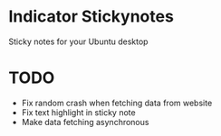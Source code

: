 # Indicator Stickynotes
Sticky notes for your Ubuntu desktop

# TODO
- Fix random crash when fetching data from website
- Fix text highlight in sticky note
- Make data fetching asynchronous
